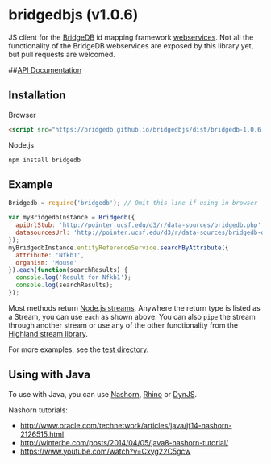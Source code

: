 bridgedbjs (v1.0.6)
===================

JS client for the [BridgeDB](http://bridgedb.org) id mapping framework [webservices](http://bridgedb.org/wiki/BridgeWebservice/).
Not all the functionality of the BridgeDB webservices are exposed by this library yet, but pull requests are welcomed.

##[API Documentation](https://bridgedb.github.io/bridgedbjs/docs/)

## Installation
Browser
```html
<script src="https://bridgedb.github.io/bridgedbjs/dist/bridgedb-1.0.6.min.js"></script>
```

Node.js
```
npm install bridgedb
```

## Example
```js
Bridgedb = require('bridgedb'); // Omit this line if using in browser

var myBridgedbInstance = Bridgedb({
  apiUrlStub: 'http://pointer.ucsf.edu/d3/r/data-sources/bridgedb.php',
  datasourcesUrl: 'http://pointer.ucsf.edu/d3/r/data-sources/bridgedb-datasources.php'
});
myBridgedbInstance.entityReferenceService.searchByAttribute({
  attribute: 'Nfkb1',
  organism: 'Mouse'
}).each(function(searchResults) {
  console.log('Result for Nfkb1');
  console.log(searchResults);
});
```

Most methods return [Node.js streams](http://nodejs.org/api/stream.html). Anywhere the return type is listed as a Stream, you can use ```each``` as shown above.
You can also ```pipe``` the stream through another stream or use any of the other functionality from the [Highland stream library](http://highlandjs.org/).

For more examples, see the [test directory](https://github.com/bridgedb/bridgedbjs/tree/master/test).

## Using with Java
To use with Java, you can use [Nashorn](http://openjdk.java.net/projects/nashorn/), [Rhino](https://developer.mozilla.org/en-US/docs/Mozilla/Projects/Rhino) or [DynJS](http://dynjs.org/).

Nashorn tutorials:
* http://www.oracle.com/technetwork/articles/java/jf14-nashorn-2126515.html
* http://winterbe.com/posts/2014/04/05/java8-nashorn-tutorial/
* https://www.youtube.com/watch?v=Cxyg22C5gcw
